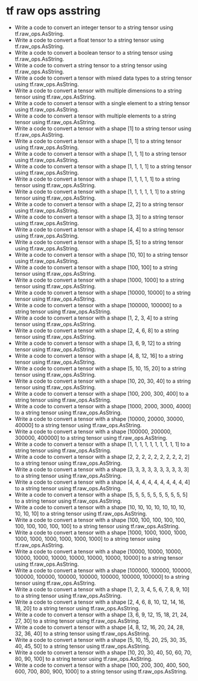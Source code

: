 # tf raw ops asstring

- Write a code to convert an integer tensor to a string tensor using tf.raw_ops.AsString.
- Write a code to convert a float tensor to a string tensor using tf.raw_ops.AsString.
- Write a code to convert a boolean tensor to a string tensor using tf.raw_ops.AsString.
- Write a code to convert a string tensor to a string tensor using tf.raw_ops.AsString.
- Write a code to convert a tensor with mixed data types to a string tensor using tf.raw_ops.AsString.
- Write a code to convert a tensor with multiple dimensions to a string tensor using tf.raw_ops.AsString.
- Write a code to convert a tensor with a single element to a string tensor using tf.raw_ops.AsString.
- Write a code to convert a tensor with multiple elements to a string tensor using tf.raw_ops.AsString.
- Write a code to convert a tensor with a shape [1] to a string tensor using tf.raw_ops.AsString.
- Write a code to convert a tensor with a shape [1, 1] to a string tensor using tf.raw_ops.AsString.
- Write a code to convert a tensor with a shape [1, 1, 1] to a string tensor using tf.raw_ops.AsString.
- Write a code to convert a tensor with a shape [1, 1, 1, 1] to a string tensor using tf.raw_ops.AsString.
- Write a code to convert a tensor with a shape [1, 1, 1, 1, 1] to a string tensor using tf.raw_ops.AsString.
- Write a code to convert a tensor with a shape [1, 1, 1, 1, 1, 1] to a string tensor using tf.raw_ops.AsString.
- Write a code to convert a tensor with a shape [2, 2] to a string tensor using tf.raw_ops.AsString.
- Write a code to convert a tensor with a shape [3, 3] to a string tensor using tf.raw_ops.AsString.
- Write a code to convert a tensor with a shape [4, 4] to a string tensor using tf.raw_ops.AsString.
- Write a code to convert a tensor with a shape [5, 5] to a string tensor using tf.raw_ops.AsString.
- Write a code to convert a tensor with a shape [10, 10] to a string tensor using tf.raw_ops.AsString.
- Write a code to convert a tensor with a shape [100, 100] to a string tensor using tf.raw_ops.AsString.
- Write a code to convert a tensor with a shape [1000, 1000] to a string tensor using tf.raw_ops.AsString.
- Write a code to convert a tensor with a shape [10000, 10000] to a string tensor using tf.raw_ops.AsString.
- Write a code to convert a tensor with a shape [100000, 100000] to a string tensor using tf.raw_ops.AsString.
- Write a code to convert a tensor with a shape [1, 2, 3, 4] to a string tensor using tf.raw_ops.AsString.
- Write a code to convert a tensor with a shape [2, 4, 6, 8] to a string tensor using tf.raw_ops.AsString.
- Write a code to convert a tensor with a shape [3, 6, 9, 12] to a string tensor using tf.raw_ops.AsString.
- Write a code to convert a tensor with a shape [4, 8, 12, 16] to a string tensor using tf.raw_ops.AsString.
- Write a code to convert a tensor with a shape [5, 10, 15, 20] to a string tensor using tf.raw_ops.AsString.
- Write a code to convert a tensor with a shape [10, 20, 30, 40] to a string tensor using tf.raw_ops.AsString.
- Write a code to convert a tensor with a shape [100, 200, 300, 400] to a string tensor using tf.raw_ops.AsString.
- Write a code to convert a tensor with a shape [1000, 2000, 3000, 4000] to a string tensor using tf.raw_ops.AsString.
- Write a code to convert a tensor with a shape [10000, 20000, 30000, 40000] to a string tensor using tf.raw_ops.AsString.
- Write a code to convert a tensor with a shape [100000, 200000, 300000, 400000] to a string tensor using tf.raw_ops.AsString.
- Write a code to convert a tensor with a shape [1, 1, 1, 1, 1, 1, 1, 1, 1, 1] to a string tensor using tf.raw_ops.AsString.
- Write a code to convert a tensor with a shape [2, 2, 2, 2, 2, 2, 2, 2, 2, 2] to a string tensor using tf.raw_ops.AsString.
- Write a code to convert a tensor with a shape [3, 3, 3, 3, 3, 3, 3, 3, 3, 3] to a string tensor using tf.raw_ops.AsString.
- Write a code to convert a tensor with a shape [4, 4, 4, 4, 4, 4, 4, 4, 4, 4] to a string tensor using tf.raw_ops.AsString.
- Write a code to convert a tensor with a shape [5, 5, 5, 5, 5, 5, 5, 5, 5, 5] to a string tensor using tf.raw_ops.AsString.
- Write a code to convert a tensor with a shape [10, 10, 10, 10, 10, 10, 10, 10, 10, 10] to a string tensor using tf.raw_ops.AsString.
- Write a code to convert a tensor with a shape [100, 100, 100, 100, 100, 100, 100, 100, 100, 100] to a string tensor using tf.raw_ops.AsString.
- Write a code to convert a tensor with a shape [1000, 1000, 1000, 1000, 1000, 1000, 1000, 1000, 1000, 1000] to a string tensor using tf.raw_ops.AsString.
- Write a code to convert a tensor with a shape [10000, 10000, 10000, 10000, 10000, 10000, 10000, 10000, 10000, 10000] to a string tensor using tf.raw_ops.AsString.
- Write a code to convert a tensor with a shape [100000, 100000, 100000, 100000, 100000, 100000, 100000, 100000, 100000, 100000] to a string tensor using tf.raw_ops.AsString.
- Write a code to convert a tensor with a shape [1, 2, 3, 4, 5, 6, 7, 8, 9, 10] to a string tensor using tf.raw_ops.AsString.
- Write a code to convert a tensor with a shape [2, 4, 6, 8, 10, 12, 14, 16, 18, 20] to a string tensor using tf.raw_ops.AsString.
- Write a code to convert a tensor with a shape [3, 6, 9, 12, 15, 18, 21, 24, 27, 30] to a string tensor using tf.raw_ops.AsString.
- Write a code to convert a tensor with a shape [4, 8, 12, 16, 20, 24, 28, 32, 36, 40] to a string tensor using tf.raw_ops.AsString.
- Write a code to convert a tensor with a shape [5, 10, 15, 20, 25, 30, 35, 40, 45, 50] to a string tensor using tf.raw_ops.AsString.
- Write a code to convert a tensor with a shape [10, 20, 30, 40, 50, 60, 70, 80, 90, 100] to a string tensor using tf.raw_ops.AsString.
- Write a code to convert a tensor with a shape [100, 200, 300, 400, 500, 600, 700, 800, 900, 1000] to a string tensor using tf.raw_ops.AsString.